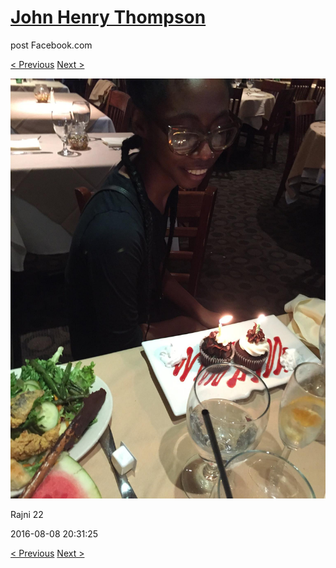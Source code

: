 # [John Henry Thompson](../README.md)
post Facebook.com

[< Previous](2016-08-08-11.md) [Next >](2016-08-08-13.md)

[![](../media/2016-08-08/Rajni-22.jpg)](../README.md)

Rajni 22

2016-08-08 20:31:25

[< Previous](2016-08-08-11.md) [Next >](2016-08-08-13.md)